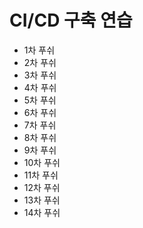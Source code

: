 # CI/CD 구축 연습

- 1차 푸쉬
- 2차 푸쉬
- 3차 푸쉬
- 4차 푸쉬
- 5차 푸쉬
- 6차 푸쉬
- 7차 푸쉬
- 8차 푸쉬
- 9차 푸쉬
- 10차 푸쉬
- 11차 푸쉬
- 12차 푸쉬
- 13차 푸쉬
- 14차 푸쉬
